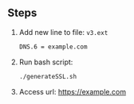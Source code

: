 Steps
---
1. Add new line to file: `v3.ext`
    ```bash
    DNS.6 = example.com
    ```
    
2. Run bash script:
    ```bash
    ./generateSSL.sh
    ```
    
3. Access url: https://example.com